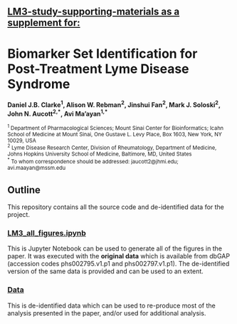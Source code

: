 ## <u>LM3-study-supporting-materials as a supplement for:</u>
# Biomarker Set Identification for Post-Treatment Lyme Disease Syndrome

<b>Daniel J.B. Clarke<sup>1</sup>, Alison W. Rebman<sup>2</sup>, Jinshui Fan<sup>2</sup>, Mark J. Soloski<sup>2</sup>, John N. Aucott<sup>2,\*</sup>, Avi Ma’ayan<sup>1,\*</sup> </b>

<small>
<sup>1</sup> Department of Pharmacological Sciences; Mount Sinai Center for Bioinformatics; Icahn School of Medicine at Mount Sinai, One Gustave L. Levy Place, Box 1603, New York, NY 10029, USA<br />
<sup>2</sup> Lyme Disease Research Center, Division of Rheumatology, Department of Medicine, Johns Hopkins University School of Medicine, Baltimore, MD, United States<br />
<sup>*</sup> To whom correspondence should be addressed: jaucott2@jhmi.edu; avi.maayan@mssm.edu
</small>

## Outline

This repository contains all the source code and de-identified data for the project.

### [LM3_all_figures.ipynb](./LM3_all_figures.ipynb)

This is Jupyter Notebook can be used to generate all of the figures in the paper. It was executed with the **original data** which is available from dbGAP (accession codes phs002795.v1.p1 and phs002797.v1.p1). The de-identified version of the same data is provided and can be used to an extent.

### [Data](./data)

This is de-identified data which can be used to re-produce most of the analysis presented in the paper, and/or used for additional analysis.
